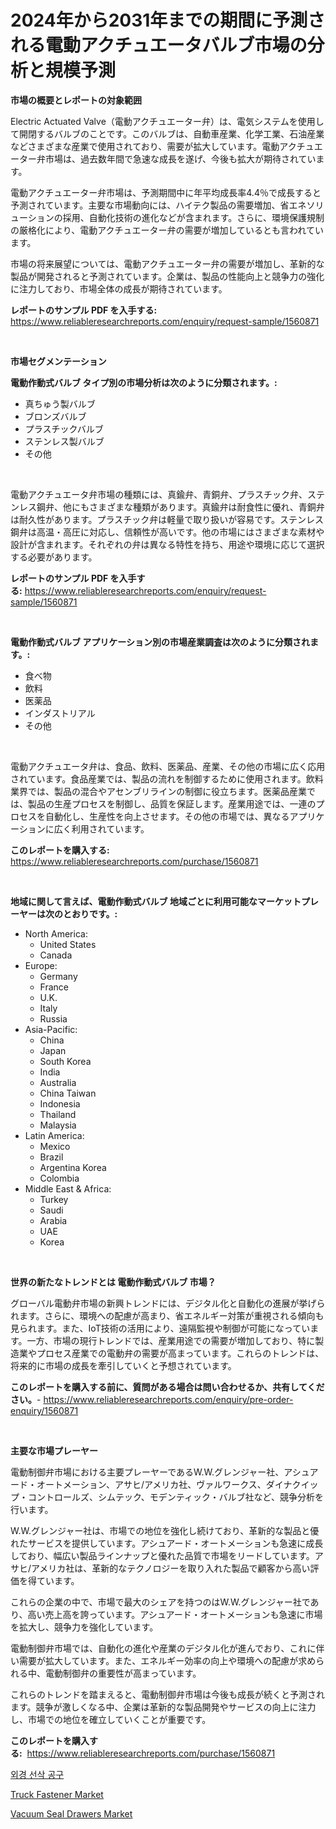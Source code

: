 <p><h1>2024年から2031年までの期間に予測される電動アクチュエータバルブ市場の分析と規模予測</h1></p><p><strong>市場の概要とレポートの対象範囲</strong></p>
<p><p>Electric Actuated Valve（電動アクチュエーター弁）は、電気システムを使用して開閉するバルブのことです。このバルブは、自動車産業、化学工業、石油産業などさまざまな産業で使用されており、需要が拡大しています。電動アクチュエーター弁市場は、過去数年間で急速な成長を遂げ、今後も拡大が期待されています。</p><p>電動アクチュエーター弁市場は、予測期間中に年平均成長率4.4％で成長すると予測されています。主要な市場動向には、ハイテク製品の需要増加、省エネソリューションの採用、自動化技術の進化などが含まれます。さらに、環境保護規制の厳格化により、電動アクチュエーター弁の需要が増加しているとも言われています。</p><p>市場の将来展望については、電動アクチュエーター弁の需要が増加し、革新的な製品が開発されると予測されています。企業は、製品の性能向上と競争力の強化に注力しており、市場全体の成長が期待されています。</p></p>
<p><strong>レポートのサンプル PDF を入手する:</strong> <a href="https://www.reliableresearchreports.com/enquiry/request-sample/1560871">https://www.reliableresearchreports.com/enquiry/request-sample/1560871</a></p>
<p>&nbsp;</p>
<p><strong>市場セグメンテーション</strong></p>
<p><strong>電動作動式バルブ タイプ別の市場分析は次のように分類されます。:</strong></p>
<p><ul><li>真ちゅう製バルブ</li><li>ブロンズバルブ</li><li>プラスチックバルブ</li><li>ステンレス製バルブ</li><li>その他</li></ul></p>
<p>&nbsp;</p>
<p><p>電動アクチュエータ弁市場の種類には、真鍮弁、青銅弁、プラスチック弁、ステンレス鋼弁、他にもさまざまな種類があります。真鍮弁は耐食性に優れ、青銅弁は耐久性があります。プラスチック弁は軽量で取り扱いが容易です。ステンレス鋼弁は高温・高圧に対応し、信頼性が高いです。他の市場にはさまざまな素材や設計が含まれます。それぞれの弁は異なる特性を持ち、用途や環境に応じて選択する必要があります。</p></p>
<p><strong>レポートのサンプル PDF を入手する:</strong>&nbsp;<a href="https://www.reliableresearchreports.com/enquiry/request-sample/1560871">https://www.reliableresearchreports.com/enquiry/request-sample/1560871</a></p>
<p>&nbsp;</p>
<p><strong> 電動作動式バルブ アプリケーション別の市場産業調査は次のように分類されます。:</strong></p>
<p><ul><li>食べ物</li><li>飲料</li><li>医薬品</li><li>インダストリアル</li><li>その他</li></ul></p>
<p>&nbsp;</p>
<p><p>電動アクチュエータ弁は、食品、飲料、医薬品、産業、その他の市場に広く応用されています。食品産業では、製品の流れを制御するために使用されます。飲料業界では、製品の混合やアセンブリラインの制御に役立ちます。医薬品産業では、製品の生産プロセスを制御し、品質を保証します。産業用途では、一連のプロセスを自動化し、生産性を向上させます。その他の市場では、異なるアプリケーションに広く利用されています。</p></p>
<p><strong>このレポートを購入する:</strong>&nbsp; <a href="https://www.reliableresearchreports.com/purchase/1560871">https://www.reliableresearchreports.com/purchase/1560871</a></p>
<p>&nbsp;</p>
<p><strong>地域に関して言えば、電動作動式バルブ 地域ごとに利用可能なマーケットプレーヤーは次のとおりです。:</strong></p>
<p><ul>
    <li>
        North America:
        <ul>
            <li>United States</li>
            <li>Canada</li>
        </ul>
    </li>
    <li>
        Europe:
        <ul>
            <li>Germany</li>
            <li>France</li>
            <li>U.K.</li>
            <li>Italy</li>
            <li>Russia</li>
        </ul>
    </li>
    <li>
        Asia-Pacific:
        <ul>
            <li>China</li>
            <li>Japan</li>
            <li>South Korea</li>
            <li>India</li>
            <li>Australia</li>
            <li>China Taiwan</li>
            <li>Indonesia</li>
            <li>Thailand</li>
            <li>Malaysia</li>
        </ul>
    </li>
    <li>
        Latin America:
        <ul>
            <li>Mexico</li>
            <li>Brazil</li>
            <li>Argentina Korea</li>
            <li>Colombia</li>
        </ul>
    </li>
    <li>
        Middle East & Africa:
        <ul>
            <li>Turkey</li>
            <li>Saudi</li>
            <li>Arabia</li>
            <li>UAE</li>
            <li>Korea</li>
        </ul>
    </li>
    </ul></p>
<p>&nbsp;</p>
<p><strong>世界の新たなトレンドとは 電動作動式バルブ 市場？</strong></p>
<p><p>グローバル電動弁市場の新興トレンドには、デジタル化と自動化の進展が挙げられます。さらに、環境への配慮が高まり、省エネルギー対策が重視される傾向も見られます。また、IoT技術の活用により、遠隔監視や制御が可能になっています。一方、市場の現行トレンドでは、産業用途での需要が増加しており、特に製造業やプロセス産業での電動弁の需要が高まっています。これらのトレンドは、将来的に市場の成長を牽引していくと予想されています。</p></p>
<p><strong>このレポートを購入する前に、質問がある場合は問い合わせるか、共有してください。</strong>- <a href="https://www.reliableresearchreports.com/enquiry/pre-order-enquiry/1560871">https://www.reliableresearchreports.com/enquiry/pre-order-enquiry/1560871</a></p>
<p>&nbsp;</p>
<p><strong>主要な市場プレーヤー</strong></p>
<p><p>電動制御弁市場における主要プレーヤーであるW.W.グレンジャー社、アシュアード・オートメーション、アサヒ/アメリカ社、ヴァルワークス、ダイナクイップ・コントロールズ、シムテック、モデンティック・バルブ社など、競争分析を行います。</p><p>W.W.グレンジャー社は、市場での地位を強化し続けており、革新的な製品と優れたサービスを提供しています。アシュアード・オートメーションも急速に成長しており、幅広い製品ラインナップと優れた品質で市場をリードしています。アサヒ/アメリカ社は、革新的なテクノロジーを取り入れた製品で顧客から高い評価を得ています。</p><p>これらの企業の中で、市場で最大のシェアを持つのはW.W.グレンジャー社であり、高い売上高を誇っています。アシュアード・オートメーションも急速に市場を拡大し、競争力を強化しています。</p><p>電動制御弁市場では、自動化の進化や産業のデジタル化が進んでおり、これに伴い需要が拡大しています。また、エネルギー効率の向上や環境への配慮が求められる中、電動制御弁の重要性が高まっています。</p><p>これらのトレンドを踏まえると、電動制御弁市場は今後も成長が続くと予測されます。競争が激しくなる中、企業は革新的な製品開発やサービスの向上に注力し、市場での地位を確立していくことが重要です。</p></p>
<p><strong>このレポートを購入する:</strong>&nbsp;&nbsp;<a href="https://www.reliableresearchreports.com/purchase/1560871">https://www.reliableresearchreports.com/purchase/1560871</a></p>
<p><p><a href="https://github.com/lzuwsfreyoq70/Market-Research-Report-List-1/blob/main/18273325381.md">외경 선삭 공구</a></p><p><a href="https://crocus-run-b5a.notion.site/Truck-Fastener-Market-Offer-Valuable-Insights-into-Market-Size-Market-Share-Market-Trends-and-Pro-575665dcb20344cabead256d0e42ac7d">Truck Fastener Market</a></p><p><a href="https://github.com/santosh758595/Market-Research-Report-List-3/blob/main/vacuum-seal-drawers-market.md">Vacuum Seal Drawers Market</a></p></p>